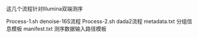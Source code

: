 这几个流程针对Illumina双端测序

Process-1.sh  denoise-16S流程
Process-2.sh  dada2流程
metadata.txt  分组信息模板
manifest.txt  测序数据输入路径模板